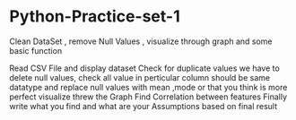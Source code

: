 # Python-Practice-set-1

Clean DataSet , remove Null Values , visualize through graph and some basic function

Read CSV File and display dataset
Check for duplicate values
we have to delete null values, check all value in perticular column should be same datatype and replace null values with mean ,mode or that you think is more perfect
visualize threw the Graph
Find Correlation between features
Finally write what you find and what are your Assumptions based on final result
